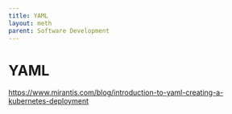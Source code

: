 ```yaml
---
title: YAML
layout: meth
parent: Software Development
---
```

# YAML

<https://www.mirantis.com/blog/introduction-to-yaml-creating-a-kubernetes-deployment>